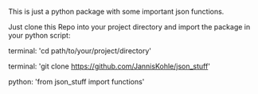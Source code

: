 This is just a python package with some important json functions.

Just clone this Repo into your project directory and import the package in your python script:

terminal: 'cd path/to/your/project/directory'

terminal: 'git clone https://github.com/JannisKohle/json_stuff'

python: 'from json_stuff import functions'
